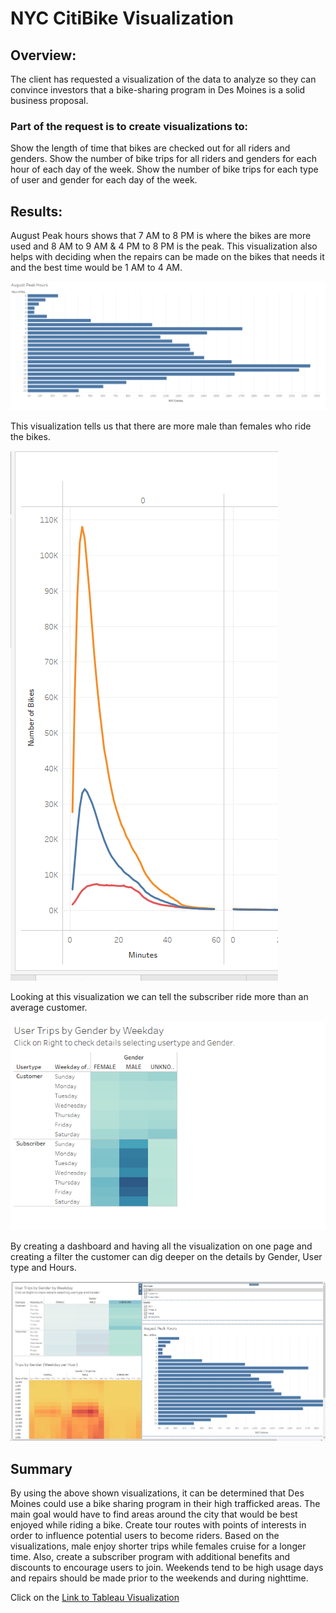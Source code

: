 # NYC CitiBike Visualization

## Overview:

The client has requested a visualization of the data to analyze so they can convince investors that a bike-sharing program in Des Moines is a solid business proposal. 

### Part of the request is to create visualizations to:

Show the length of time that bikes are checked out for all riders and genders.
Show the number of bike trips for all riders and genders for each hour of each day of the week.
Show the number of bike trips for each type of user and gender for each day of the week.

## Results:

August Peak hours shows that 7 AM to 8 PM is where the bikes are more used and 8 AM to 9 AM & 4 PM to 8 PM is the peak.
This visualization also helps with deciding when the repairs can be made on the bikes that needs it and the best time would be 1 AM to 4 AM.

![August_peak](Resources/August_peak.PNG)

This visualization tells us that there are more male than females who ride the bikes.

![male_female](Resources/male_female.PNG)

Looking at this visualization we can tell the subscriber ride more than an average customer.

![Subscriber_Customer](Resources/customer.PNG)

By creating a dashboard and having all the visualization on one page and creating a filter the customer can dig deeper on the details by Gender, User type and Hours.

![NYC_Dashboard](Resources/NYC_Dashboard.PNG)

## Summary
By using the above shown visualizations, it can be determined that Des Moines could use a bike sharing program in their high trafficked areas. The main goal would have to find areas around the city that would be best enjoyed while riding a bike. Create tour routes with points of interests in order to influence potential users to become riders. Based on the visualizations, male enjoy shorter trips while females cruise for a longer time. Also, create a subscriber program with additional benefits and discounts to encourage users to join. Weekends tend to be high usage days and repairs should be made prior to the weekends and during nighttime.

Click on the [Link to Tableau Visualization](https://public.tableau.com/app/profile/hira.ayub/viz/CitiBike_16213859476590/NYCCitiBike)
